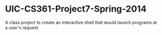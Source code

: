 UIC-CS361-Project7-Spring-2014
==============================

A class project to create an interactive shell that would launch programs at a user's request.
